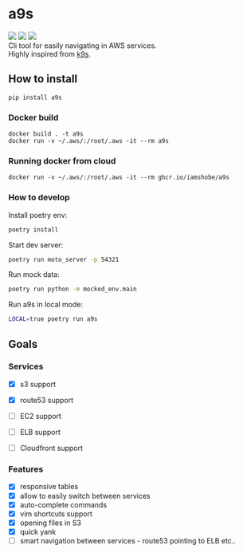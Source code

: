 # a9s

![](https://img.shields.io/github/v/release/IamShobe/a9s) ![](https://img.shields.io/github/workflow/status/IamShobe/a9s/Create%20and%20publish%20a%20Python%20package?label=pypi%20build) ![](https://img.shields.io/github/workflow/status/IamShobe/a9s/Create%20and%20publish%20a%20Docker%20image?label=docker%20build)  
Cli tool for easily navigating in AWS services.  
Highly inspired from [k9s](https://github.com/derailed/k9s). 


## How to install

```shell
pip install a9s
```

### Docker build

```shell
docker build . -t a9s
docker run -v ~/.aws/:/root/.aws -it --rm a9s
```

### Running docker from cloud

```shell
docker run -v ~/.aws/:/root/.aws -it --rm ghcr.io/iamshobe/a9s
```


### How to develop
Install poetry env:
```bash
poetry install
```
Start dev server:
```bash
poetry run moto_server -p 54321
```
Run mock data:
```bash
poetry run python -m mocked_env.main
```

Run a9s in local mode:
```bash
LOCAL=true poetry run a9s
```

## Goals

### Services
- [X] s3 support
- [X] route53 support
- [ ] EC2 support
- [ ] ELB support
- [ ] Cloudfront support


### Features
- [X] responsive tables
- [X] allow to easily switch between services
- [X] auto-complete commands
- [X] vim shortcuts support
- [X] opening files in S3
- [X] quick yank
- [ ] smart navigation between services - route53 pointing to ELB etc..
